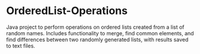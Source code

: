 # OrderedList-Operations
Java project to perform operations on ordered lists created from a list of random names. Includes functionality to merge, find common elements, and find differences between two randomly generated lists, with results saved to text files.
